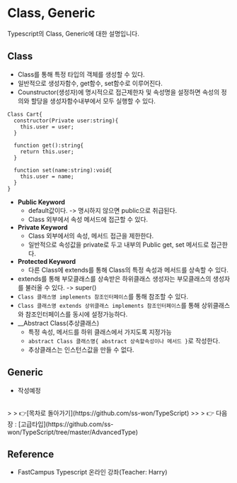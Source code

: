 # Class, Generic
Typescript의 Class, Generic에 대한 설명입니다.
<br>

## Class
- Class를 통해 특정 타입의 객체를 생성할 수 있다.
- 일반적으로 생성자함수, get함수, set함수로 이루어진다.
- Counstructor(생성자)에 명시적으로 접근제한자 및 속성명을 설정하면 속성의 정의와 할당을 생성자함수내부에서 모두 실행할 수 있다.
```
Class Cart{
  constructor(Private user:string){
    this.user = user;
  }
  
  function get():string{
    return this.user;
  }
  
  function set(name:string):void{
    this.user = name;
  }
}
```
- __Public Keyword__
  * default값이다. -> 명시하지 않으면 public으로 취급된다.
  * Class 외부에서 속성 메서드에 접근할 수 있다.
- __Private Keyword__
  * Class 외부에서의 속성, 메서드 접근을 제한한다.
  * 일반적으로 속성값을 private로 두고 내부의 Public get, set 메서드로 접근한다.
- __Protected Keyword__
  * 다른 Class에 extends를 통해 Class의 특정 속성과 메서드를 상속할 수 있다.
- extends를 통해 부모클래스를 상속받은 하위클래스 생성자는 부모클래스의 생성자를 불러올 수 있다. -> super()
- `Class 클래스명 implements 참조인터페이스`를 통해 참조할 수 있다.
- `Class 클래스명 extends 상위클래스 implements 참조인터페이스`를 통해 상위클래스와 참조인터페이스를 동시에 설정가능하다.
- __Abstract Class(추상클래스)
  * 특정 속성, 메서드를 하위 클래스에서 가지도록 지정가능
  * `abstract Class 클래스명{ abstract 상속할속성이나 메서드 }`로 작성한다.
  * 추상클래스는 인스턴스값을 만들 수 없다.

## Generic
- 작성예정

<br>
> > 👉[목차로 돌아가기](https://github.com/ss-won/TypeScript)
>> > 👉 다음장 : [고급타입](https://github.com/ss-won/TypeScript/tree/master/AdvancedType)
<br>

## Reference
- FastCampus Typescript 온라인 강좌(Teacher: Harry)
